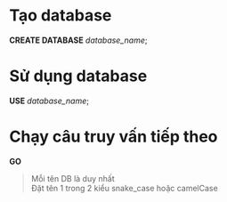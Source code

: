# Tạo database

**CREATE DATABASE** _database_name_;

# Sử dụng database

**USE** _database_name_;

# Chạy câu truy vấn tiếp theo

**GO**

> Mỗi tên DB là duy nhất<br>
> Đặt tên 1 trong 2 kiểu snake_case hoặc camelCase
